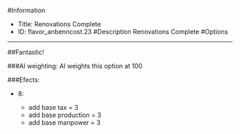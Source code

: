 #Information
 - Title: Renovations Complete
 - ID: flavor_anbenncost.23
#Description
Renovations Complete
#Options

___
##Fantastic!

###AI weighting:
AI weights this option at 100


###Efects:<ul><li>8:</li><ul><li>add base tax = 3</li><li>add base production = 3</li><li>add base manpower = 3</li></ul></ul>
